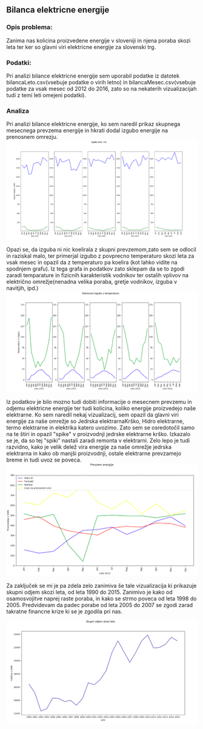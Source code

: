## Bilanca elektricne energije

### Opis problema:
Zanima nas kolicina proizvedene energije v sloveniji in njena poraba skozi leta ter ker so glavni viri elektricne energije za slovenski trg.

### Podatki:

Pri analizi bilance elektricne energije sem uporabil podatke iz datotek bilancaLeto.csv(vsebuje podatke o virih letno) in	bilancaMesec.csv(vsebuje podatke za vsak mesec od 2012 do 2016, zato so na nekaterih vizualizacijah tudi z temi leti omejeni podatki).



### Analiza
Pri analizi bilance elektricne energije, ko sem naredil prikaz skupnega mesecnega prevzema energije in hkrati dodal izgubo energije na prenosnem omrezju. 
![alt text](bilanca_elek_energije/img/izguba.png)

Opazi se, da izguba ni nic koelirala z skupni prevzemom,zato sem se odlocil in raziskal malo, ter primerjal izgubo z povprecno temperaturo skozi leta za vsak mesec in opazil da z temperaturo pa koelira (kot lahko vidite na spodnjem grafu). Iz tega grafa in podatkov zato sklepam da se to zgodi zaradi temparature in fizicnih karakteristik vodnikov ter ostalih vplivov na električno omrežje(nenadna velika poraba, gretje vodnikov, izguba v navitjih, ipd.)
![alt text](bilanca_elek_energije/img/odvisnostIzgubeZTemp.png)

Iz podatkov je bilo mozno tudi dobiti informacije o mesecnem prevzemu in odjemu elektricne energije ter tudi kolicina, koliko energije proizvedejo naše elektrarne. Ko sem naredil nekaj vizualizacij, sem opazil da glavni viri energije za naše omrežje so Jedrska elektrarnaKrško, Hidro elektrarne, termo elektrarne in elektrika katero uvozimo. Zato sem se osredotočil samo na te štiri in opazil "spike" v proizvodnji jedrske elektrarne krško. Izkazalo se je, da so tej "spiki" nastali zaradi remonta v elektrarni. Zelo lepo je tudi razvidno, kako je velik delež vira energije za naše omrežje jedrska elektrarna in kako ob manjši proizvodnji, ostale elektrarne prevzamejo breme in tudi uvoz se poveca.
![alt text](bilanca_elek_energije/img/spremembaProizvodnje.gif)

Za zaključek se mi je pa zdela zelo zanimiva še tale vizualizacija ki prikazuje skupni odjem skozi leta, od leta 1990 do 2015. Zanimivo je kako od osamosvojitve naprej raste poraba, in kako se strmo poveca od leta 1998 do 2005. Predvidevam da padec porabe od leta 2005 do 2007 se zgodi zarad takratne financne krize ki se je zgodila pri nas. 

![alt text](bilanca_elek_energije/img/odjemSkoziLeta.png)




